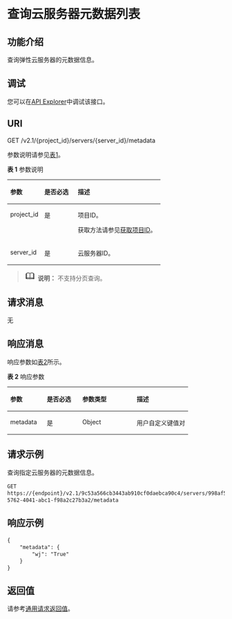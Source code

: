 # 查询云服务器元数据列表<a name="ecs_03_1004"></a>

## 功能介绍<a name="zh-cn_topic_0057973165_section15255933"></a>

查询弹性云服务器的元数据信息。

## 调试<a name="section926243314015"></a>

您可以在[API Explorer](https://apiexplorer.developer.huaweicloud.com/apiexplorer/doc?product=ECS&api=NovaShowServerMetadata)中调试该接口。

## URI<a name="zh-cn_topic_0057973165_section3085673"></a>

GET /v2.1/\{project\_id\}/servers/\{server\_id\}/metadata

参数说明请参见[表1](#zh-cn_topic_0057973165_table32475667)。

**表 1**  参数说明

<a name="zh-cn_topic_0057973165_table32475667"></a>
<table><thead align="left"><tr id="zh-cn_topic_0057973165_row44937496"><th class="cellrowborder" valign="top" width="22.24%" id="mcps1.2.4.1.1"><p id="p5187119"><a name="p5187119"></a><a name="p5187119"></a>参数</p>
</th>
<th class="cellrowborder" valign="top" width="21.87%" id="mcps1.2.4.1.2"><p id="p17503500"><a name="p17503500"></a><a name="p17503500"></a>是否必选</p>
</th>
<th class="cellrowborder" valign="top" width="55.88999999999999%" id="mcps1.2.4.1.3"><p id="p8497414"><a name="p8497414"></a><a name="p8497414"></a>描述</p>
</th>
</tr>
</thead>
<tbody><tr id="zh-cn_topic_0057973165_row1664874"><td class="cellrowborder" valign="top" width="22.24%" headers="mcps1.2.4.1.1 "><p id="zh-cn_topic_0057973165_p637140"><a name="zh-cn_topic_0057973165_p637140"></a><a name="zh-cn_topic_0057973165_p637140"></a>project_id</p>
</td>
<td class="cellrowborder" valign="top" width="21.87%" headers="mcps1.2.4.1.2 "><p id="zh-cn_topic_0057973165_p51608407"><a name="zh-cn_topic_0057973165_p51608407"></a><a name="zh-cn_topic_0057973165_p51608407"></a>是</p>
</td>
<td class="cellrowborder" valign="top" width="55.88999999999999%" headers="mcps1.2.4.1.3 "><p id="p37593705"><a name="p37593705"></a><a name="p37593705"></a>项目ID。</p>
<p id="p1180512217438"><a name="p1180512217438"></a><a name="p1180512217438"></a>获取方法请参见<a href="获取项目ID.md">获取项目ID</a>。</p>
</td>
</tr>
<tr id="zh-cn_topic_0057973165_row41565035"><td class="cellrowborder" valign="top" width="22.24%" headers="mcps1.2.4.1.1 "><p id="zh-cn_topic_0057973165_p11324657"><a name="zh-cn_topic_0057973165_p11324657"></a><a name="zh-cn_topic_0057973165_p11324657"></a>server_id</p>
</td>
<td class="cellrowborder" valign="top" width="21.87%" headers="mcps1.2.4.1.2 "><p id="zh-cn_topic_0057973165_p44882061"><a name="zh-cn_topic_0057973165_p44882061"></a><a name="zh-cn_topic_0057973165_p44882061"></a>是</p>
</td>
<td class="cellrowborder" valign="top" width="55.88999999999999%" headers="mcps1.2.4.1.3 "><p id="zh-cn_topic_0057973165_p11568292"><a name="zh-cn_topic_0057973165_p11568292"></a><a name="zh-cn_topic_0057973165_p11568292"></a><span id="text2011515295527"><a name="text2011515295527"></a><a name="text2011515295527"></a>云服务器</span>ID。</p>
</td>
</tr>
</tbody>
</table>

>![](public_sys-resources/icon-note.gif) **说明：** 
>不支持分页查询。

## 请求消息<a name="zh-cn_topic_0057973165_section34863789"></a>

无

## 响应消息<a name="zh-cn_topic_0057973165_section45338652"></a>

响应参数如[表2](#zh-cn_topic_0057973165_table48538422)所示。

**表 2**  响应参数

<a name="zh-cn_topic_0057973165_table48538422"></a>
<table><thead align="left"><tr id="zh-cn_topic_0057973165_row25630477"><th class="cellrowborder" valign="top" width="20.25202520252025%" id="mcps1.2.5.1.1"><p id="zh-cn_topic_0057973165_p62802766"><a name="zh-cn_topic_0057973165_p62802766"></a><a name="zh-cn_topic_0057973165_p62802766"></a>参数</p>
</th>
<th class="cellrowborder" valign="top" width="19.6019601960196%" id="mcps1.2.5.1.2"><p id="p1018311433156"><a name="p1018311433156"></a><a name="p1018311433156"></a>是否必选</p>
</th>
<th class="cellrowborder" valign="top" width="30.073007300730076%" id="mcps1.2.5.1.3"><p id="zh-cn_topic_0057973165_p53859287"><a name="zh-cn_topic_0057973165_p53859287"></a><a name="zh-cn_topic_0057973165_p53859287"></a>参数类型</p>
</th>
<th class="cellrowborder" valign="top" width="30.073007300730076%" id="mcps1.2.5.1.4"><p id="zh-cn_topic_0057973165_p42619108"><a name="zh-cn_topic_0057973165_p42619108"></a><a name="zh-cn_topic_0057973165_p42619108"></a>描述</p>
</th>
</tr>
</thead>
<tbody><tr id="zh-cn_topic_0057973165_row29595703"><td class="cellrowborder" valign="top" width="20.25202520252025%" headers="mcps1.2.5.1.1 "><p id="zh-cn_topic_0057973165_p48441714"><a name="zh-cn_topic_0057973165_p48441714"></a><a name="zh-cn_topic_0057973165_p48441714"></a>metadata</p>
</td>
<td class="cellrowborder" valign="top" width="19.6019601960196%" headers="mcps1.2.5.1.2 "><p id="p91831743181514"><a name="p91831743181514"></a><a name="p91831743181514"></a>是</p>
</td>
<td class="cellrowborder" valign="top" width="30.073007300730076%" headers="mcps1.2.5.1.3 "><p id="zh-cn_topic_0057973165_p31464766"><a name="zh-cn_topic_0057973165_p31464766"></a><a name="zh-cn_topic_0057973165_p31464766"></a>Object</p>
</td>
<td class="cellrowborder" valign="top" width="30.073007300730076%" headers="mcps1.2.5.1.4 "><p id="zh-cn_topic_0057973165_p13467047"><a name="zh-cn_topic_0057973165_p13467047"></a><a name="zh-cn_topic_0057973165_p13467047"></a>用户自定义键值对</p>
</td>
</tr>
</tbody>
</table>

## 请求示例<a name="zh-cn_topic_0057973165_section5394690"></a>

查询指定云服务器的元数据信息。

```
GET https://{endpoint}/v2.1/9c53a566cb3443ab910cf0daebca90c4/servers/998af54b-5762-4041-abc1-f98a2c27b3a2/metadata
```

## 响应示例<a name="section12127142810430"></a>

```
{
    "metadata": {
        "wj": "True"
    }
}
```

## 返回值<a name="zh-cn_topic_0057973165_ecs_03_0202_section22960139"></a>

请参考[通用请求返回值](通用请求返回值.md)。

